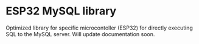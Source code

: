 # ESP32 MySQL library
Optimized library for specific microcontoller (ESP32) for directly executing SQL to the MySQL server.
Will update documentation soon.
